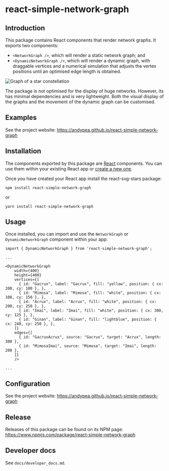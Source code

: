 # react-simple-network-graph

## Introduction

This package contains React components that render network graphs.
It exports two components:

- `<NetworkGraph />`, which will render a static network graph; and
- `<DynamicNetworkGraph />`, which will render a dynamic graph, with draggable vertices and a numerical simulation that adjusts the vertex positions until an optimised edge length is obtained.

![Graph of a star constellation](https://raw.github.com/andypea/react-simple-network-graph/master/public/mahutonga.png?sanitize=true)

The package is not optimised for the display of huge networks.
However, its has minimal dependencies and is very lightweight.
Both the visual display of the graphs and the movement of the dynamic graph can be customised.

## Examples

See the project website: <https://andypea.github.io/react-simple-network-graph>

## Installation

The components exported by this package are [React](https://react.dev/) components.
You can use them within your existing React app or [create a new one](https://react.dev/learn/start-a-new-react-project).

Once you have created your React app install the react-svg-stars package:

```
npm install react-simple-network-graph
```

or

```
yarn install react-simple-network-graph
```

## Usage

Once installed, you can import and use the `NetworkGraph` or `DynamicNetworkGraph` component within your app:

```
import { DynamicNetworkGraph } from 'react-simple-network-graph';

...

<DynamicNetworkGraph
    width={400}
    height={400}
    vertices={[
      { id: "Gacrux", label: "Gacrux", fill: "yellow", position: { cx: 200, cy: 100 }, },
      { id: "Mimosa", label: "Mimosa", fill: "white", position: { cx: 100, cy: 150 }, },
      { id: "Acrux", label: "Acrux", fill: "white", position: { cx: 200, cy: 250 }, },
      { id: "Imai", label: "Imai", fill: "white", position: { cx: 300, cy: 125 }, },
      { id: "Ginan", label: "Ginan", fill: "lightblue", position: { cx: 240, cy: 250 }, },
    ]}
    edges={[
      { id: "GacruxAcrux", source: "Gacrux", target: "Acrux", length: 300 },
      { id: "MimosaImai", source: "Mimosa", target: "Imai", length: 200 },
    ]}
    />

...
```

## Configuration

See the project website: <https://andypea.github.io/react-simple-network-graph>

## Release

Releases of this package can be found on its NPM page: <https://www.npmjs.com/package/react-simple-network-graph>

## Developer docs

See `docs/developer_docs.md`.
